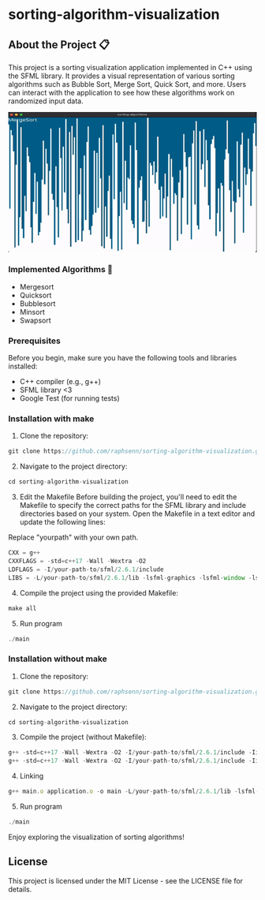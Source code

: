 # sorting-algorithm-visualization
## About the Project 📋

This project is a sorting visualization application implemented in C++ using the SFML library. It provides a visual representation of various sorting algorithms such as Bubble Sort, Merge Sort, Quick Sort, and more. Users can interact with the application to see how these algorithms work on randomized input data.

<div align="center">
  <img src="./res/mergesort.gif" alt="gif">
</div>

### Implemented Algorithms 🧮
- Mergesort
- Quicksort
- Bubblesort
- Minsort
- Swapsort

### Prerequisites

Before you begin, make sure you have the following tools and libraries installed:

- C++ compiler (e.g., g++)
- SFML library <3
- Google Test (for running tests)

### Installation with make

1. Clone the repository:
```js
git clone https://github.com/raphsenn/sorting-algorithm-visualization.git
```

2. Navigate to the project directory:
```js
cd sorting-algorithm-visualization
```

3. Edit the Makefile
Before building the project, you'll need to edit the Makefile to specify the correct paths for the SFML library and include directories based on your system. Open the Makefile in a text editor and update the following lines:

Replace "yourpath" with your own path.

```js
CXX = g++
CXXFLAGS = -std=c++17 -Wall -Wextra -O2
LDFLAGS = -I/your-path-to/sfml/2.6.1/include
LIBS = -L/your-path-to/sfml/2.6.1/lib -lsfml-graphics -lsfml-window -lsfml-system
 ```

4. Compile the project using the provided Makefile:
```js
make all
```

5. Run program
```js
./main
```

### Installation without make

1. Clone the repository:
```js
git clone https://github.com/raphsenn/sorting-algorithm-visualization.git
```

2. Navigate to the project directory:
```js
cd sorting-algorithm-visualization
```

3. Compile the project (without Makefile):
```js
g++ -std=c++17 -Wall -Wextra -O2 -I/your-path-to/sfml/2.6.1/include -Iinclude -c src/application.cpp -o application.o
g++ -std=c++17 -Wall -Wextra -O2 -I/your-path-to/sfml/2.6.1/include -Iinclude -c src/main.cpp -o main.o
```

4. Linking
```js
g++ main.o application.o -o main -L/your-path-to/sfml/2.6.1/lib -lsfml-graphics -lsfml-window -lsfml-system
```

5. Run program
```js
./main
```

Enjoy exploring the visualization of sorting algorithms!

## License
This project is licensed under the MIT License - see the LICENSE file for details.

